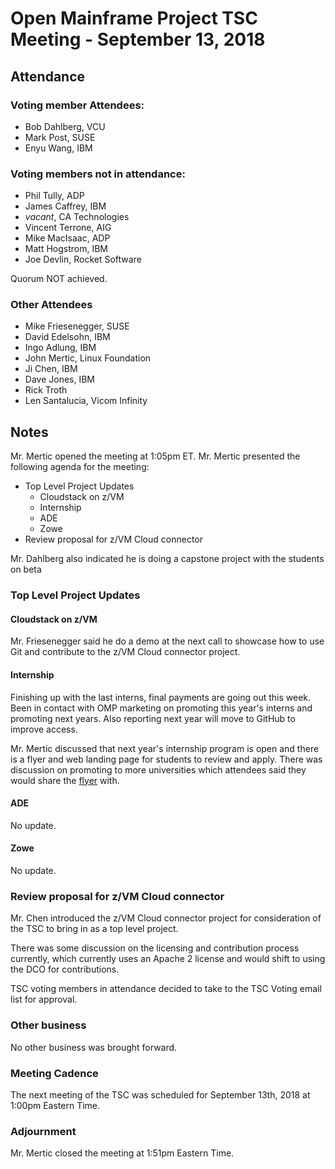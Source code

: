 # Open Mainframe Project TSC Meeting - September 13, 2018

## Attendance

### Voting member Attendees:

* Bob Dahlberg, VCU
* Mark Post, SUSE
* Enyu Wang, IBM

### Voting members not in attendance:

* Phil Tully, ADP
* James Caffrey, IBM
* *vacant*, CA Technologies
* Vincent Terrone, AIG
* Mike MacIsaac, ADP
* Matt Hogstrom, IBM
* Joe Devlin, Rocket Software

Quorum NOT achieved.

### Other Attendees

* Mike Friesenegger, SUSE
* David Edelsohn, IBM
* Ingo Adlung, IBM
* John Mertic, Linux Foundation
* Ji Chen, IBM
* Dave Jones, IBM
* Rick Troth
* Len Santalucia, Vicom Infinity

## Notes

Mr. Mertic opened the meeting at 1:05pm ET. Mr. Mertic presented the following agenda for the meeting:

* Top Level Project Updates
  * Cloudstack on z/VM
  * Internship
  * ADE
  * Zowe
* Review proposal for z/VM Cloud connector

Mr. Dahlberg also indicated he is doing a capstone project with the students on beta

### Top Level Project Updates

#### Cloudstack on z/VM

Mr. Friesenegger said he do a demo at the next call to showcase how to use Git and contribute to the z/VM Cloud connector project.

#### Internship

Finishing up with the last interns, final payments are going out this week. Been in contact with OMP marketing on promoting this year's interns and promoting next years. Also reporting next year will move to GitHub to improve access.

Mr. Mertic discussed that next year's internship program is open and there is a flyer and web landing page for students to review and apply. There was discussion on promoting to more universities which attendees said they would share the [flyer](https://github.com/openmainframeproject/tsc/tree/master/projects/internship/OMP_2019_Intern_flyer_v3.pdf) with.

#### ADE

No update.

#### Zowe

No update.

### Review proposal for z/VM Cloud connector

Mr. Chen introduced the z/VM Cloud connector project for consideration of the TSC to bring in as a top level project.

There was some discussion on the licensing and contribution process currently, which currently uses an Apache 2 license and would shift to using the DCO for contributions.

TSC voting members in attendance decided to take to the TSC Voting email list for approval.

### Other business

No other business was brought forward.

### Meeting Cadence

The next meeting of the TSC was scheduled for September 13th, 2018 at 1:00pm Eastern Time.

### Adjournment

Mr. Mertic closed the meeting at 1:51pm Eastern Time.
